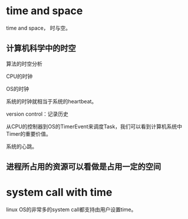# time and space

time and space， 时与空。



## 计算机科学中的时空

算法的时空分析

CPU的时钟

OS的时钟

系统的时钟就相当于系统的heartbeat。

version control：记录历史



从CPU的控制器到OS的TimerEvent来调度Task，我们可以看到计算机系统中Timer的重要价值。



系统的心跳。



## 进程所占用的资源可以看做是占用一定的空间



# system call with time

linux OS的非常多的system call都支持由用户设置time。